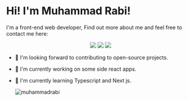 # Hi! I'm Muhammad Rabi! 

I'm a front-end web developer, Find out more about me and feel free to contact me here:

<p align="center">
    <a href="https://twitter.com/MuhammadRabi_"><img src="https://img.shields.io/badge/twitter-%231FA1F1?style=flat&logo=twitter&logoColor=white"/></a>
    <a href=
       "https://www.linkedin.com/in/muhammad-rabi-07a51b202/"><img src="https://img.shields.io/badge/linkedin-%230177B5?style=flat&logo=linkedin&logoColor=white"/></a>
    <a href="https://www.youtube.com/channel/UCPksZXBOyWw034TuDr5Q32w"><img src="https://img.shields.io/badge/youtube-%23FF0000?style=flat&logo=youtube&logoColor=white"/></a>

  </p>
  
 - 👯 I'm looking forward to contributing to open-source projects.
 - 🔭 I'm currently working on some side react apps.
 - 🌱 I'm currently learning Typescript and Next js.
 


    <img src="https://komarev.com/ghpvc/?username=muhammadrabi&label=Profile%20views&color=0e75b6&style=flat" alt="muhammadrabi" />
